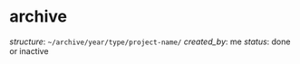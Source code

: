 # archive

_structure_: `~/archive/year/type/project-name/`
_created_by_: me
_status_: done or inactive
